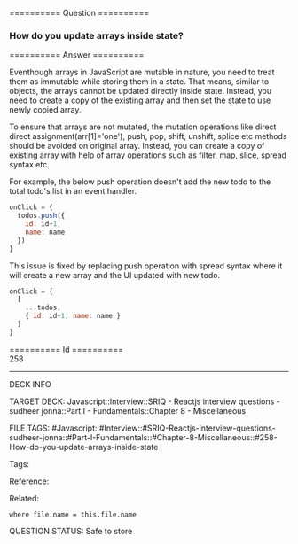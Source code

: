 ========== Question ==========  

### How do you update arrays inside state?  

========== Answer ==========  

Eventhough arrays in JavaScript are mutable in nature, you need to treat them as
immutable while storing them in a state. That means, similar to objects, the
arrays cannot be updated directly inside state. Instead, you need to create a
copy of the existing array and then set the state to use newly copied array.

To ensure that arrays are not mutated, the mutation operations like direct
direct assignment(arr[1]='one'), push, pop, shift, unshift, splice etc methods
should be avoided on original array. Instead, you can create a copy of existing
array with help of array operations such as filter, map, slice, spread syntax
etc.

For example, the below push operation doesn't add the new todo to the total
todo's list in an event handler.

```jsx
onClick = {
  todos.push({
    id: id+1,
    name: name
  })
}
```

This issue is fixed by replacing push operation with spread syntax where it will
create a new array and the UI updated with new todo.

```jsx
onClick = {
  [
    ...todos,
    { id: id+1, name: name }
  ]
}
```

========== Id ==========  
258

---

DECK INFO

TARGET DECK: Javascript::Interview::SRIQ - Reactjs interview questions - sudheer jonna::Part I - Fundamentals::Chapter 8 - Miscellaneous

FILE TAGS: #Javascript::#Interview::#SRIQ-Reactjs-interview-questions-sudheer-jonna::#Part-I-Fundamentals::#Chapter-8-Miscellaneous::#258-How-do-you-update-arrays-inside-state

Tags:

Reference:

Related:

```dataview
where file.name = this.file.name
```
QUESTION STATUS: Safe to store
